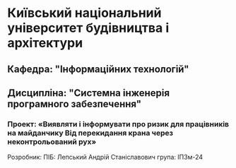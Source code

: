 # Київський національний університет будівництва i архітектури 
## Кафедра: "Інформаційних технологій"
## Дисципліна: "Системна інженерія програмного забезпечення" 
### Проект: «Виявляти і інформувати про ризик для працівників на майданчику Від перекидання крана через неконтрольований рух»
Розробник: 
ПІБ: Лепський Андрій Станіславович
група: ІПЗм-24